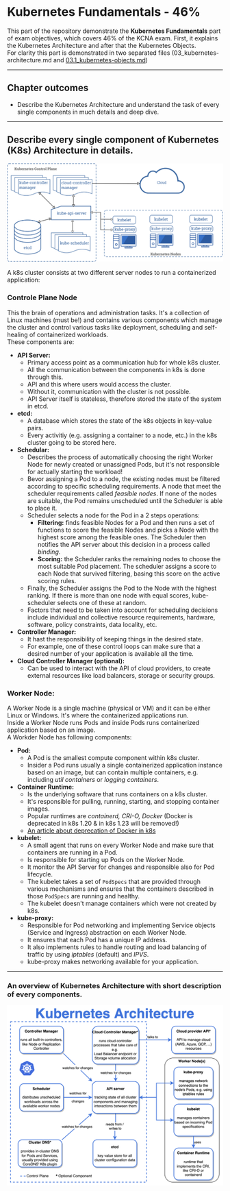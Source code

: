 # Kubernetes Fundamentals - 46%
This part of the repository demonstrate the **Kubernetes Fundamentals** part of exam objectives, which covers 46% of the KCNA exam. First, it explains the Kubernetes Architecture and after that the Kubernetes Objects.  
For clarity this part is demonstrated in two separated files (03_kubernetes-architecture.md and [03.1_kubernetes-objects.md](./03.1_kubernetes-objects.md))

---

## Chapter outcomes
- Describe the Kubernetes Architecture and understand the task of every single components in much details and deep dive.

---

## Describe every single component of Kubernetes (K8s) Architecture in details.
![Kubernetes Architecture](./00_images/k8s-architecture.png)

A k8s cluster consists at two different server nodes to run a containerized application:  

### **Controle Plane Node**  
This the brain of operations and administration tasks. It's a collection of Linux machines (must be!) and  contains various components which manage the cluster and control various tasks like deployment, scheduling and self-healing of containerized workloads.  
These components are:
- **API Server:**
    - Primary access point as a communication hub for whole k8s cluster.
	- All the communication between the components in k8s is done through this.
    - API and this where users would access the cluster.
	- Without it, communication with the cluster is not possible.
    - API Server itself is stateless, therefore stored the state of the system in etcd.
- **etcd:**
    - A database which stores the state of the k8s objects in key-value pairs.
    - Every activitiy (e.g. assigning a container to a node, etc.) in the k8s cluster going to be stored here.
- **Schedular:**
    - Describes the process of automatically choosing the right Worker Node for newly created or unassigned Pods, but it's not responsible for actually starting the workload!
    - Bevor assigning a Pod to a node, the existing nodes must be filtered according to specific scheduling requirements. A node that meet the scheduler requirements called *feasible nodes*. If none of the nodes are suitable, the Pod remains unscheduled until the Scheduler is able to place it.
    - Scheduler selects a node for the Pod in a 2 steps operations:
        - **Filtering:** finds feasible Nodes for a Pod and then runs a set of functions to score the feasible Nodes and picks a Node with the highest score among the feasible ones. The Scheduler then notifies the API server about this decision in a process called *binding*.
        - **Scoring:** the Scheduler ranks the remaining nodes to choose the most suitable Pod placement. The scheduler assigns a score to each Node that survived filtering, basing this score on the active scoring rules.
    - Finally, the Scheduler assigns the Pod to the Node with the highest ranking. If there is more than one node with equal scores, kube-scheduler selects one of these at random.
    - Factors that need to be taken into account for scheduling decisions include individual and collective resource requirements, hardware, software, policy constraints, data locality, etc.
- **Controller Manager:**
    - It hast the responsibility of keeping things in the desired state.
    - For example, one of these control loops can make sure that a desired number of your application is available all the time.
- **Cloud Controller Manager (optional):**
    - Can be used to interact with the API of cloud providers, to create external resources like load balancers, storage or security groups.

### **Worker Node:**  
A Worker Node is a single machine (physical or VM) and it can be either Linux or Windows. It's where the containerized applications run.  
Inside a Worker Node runs Pods and inside Pods runs containerized application based on an image.  
A Workder Node has following components:
- **Pod:**
    - A Pod is the smallest compute component within k8s cluster.
    - Insider a Pod runs usually a single containerized application instance based on an image, but can contain multiple containers, e.g. including *util containers* or *logging containers*.
- **Container Runtime:**
    - Is the underlying software that runs containers on a k8s cluster.
	- It's responsible for pulling, running, starting, and stopping container images.
    - Popular runtimes are *containerd, CRI-O, Docker* (Docker is deprecated in k8s 1.20 & in k8s 1.23 will be removed!)
    - [An article about deprecation of Docker in k8s](https://kubernetes.io/blog/2020/12/02/dont-panic-kubernetes-and-docker/)
- **kubelet:**
    - A small agent that runs on every Worker Node and make sure that containers are running in a Pod.
    - Is responsible for starting up Pods on the Worker Node.
    - It monitor the API Server for changes and responsible also for Pod lifecycle.
    - The kubelet takes a set of `PodSpecs` that are provided through various mechanisms and ensures that the containers described in those `PodSpecs` are running and healthy.
    - The kubelet doesn't manage containers which were not created by k8s.
- **kube-proxy:**
    - Responsible for Pod networking and implementing Service objects (Service and Ingress) abstraction on each Worker Node.
    - It ensures that each Pod has a unique IP address.
    - It also implements rules to handle routing and load balancing of traffic by using *iptables* (default) and *IPVS*.
    - kube-proxy makes networking available for your application.

---

### An overview of Kubernetes Architecture with short description of every components.

![k8s components short description](./00_images/k8s-architecture-components.png)



